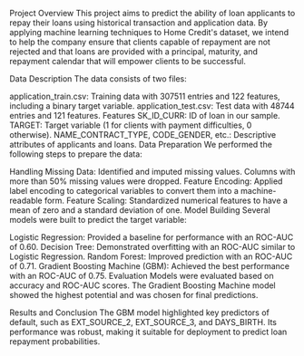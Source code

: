 Project Overview
This project aims to predict the ability of loan applicants to repay their loans using historical transaction and application data. By applying machine learning techniques to Home Credit's dataset, we intend to help the company ensure that clients capable of repayment are not rejected and that loans are provided with a principal, maturity, and repayment calendar that will empower clients to be successful.

Data Description
The data consists of two files:

application_train.csv: Training data with 307511 entries and 122 features, including a binary target variable.
application_test.csv: Test data with 48744 entries and 121 features.
Features
SK_ID_CURR: ID of loan in our sample.
TARGET: Target variable (1 for clients with payment difficulties, 0 otherwise).
NAME_CONTRACT_TYPE, CODE_GENDER, etc.: Descriptive attributes of applicants and loans.
Data Preparation
We performed the following steps to prepare the data:

Handling Missing Data: Identified and imputed missing values. Columns with more than 50% missing values were dropped.
Feature Encoding: Applied label encoding to categorical variables to convert them into a machine-readable form.
Feature Scaling: Standardized numerical features to have a mean of zero and a standard deviation of one.
Model Building
Several models were built to predict the target variable:

Logistic Regression: Provided a baseline for performance with an ROC-AUC of 0.60.
Decision Tree: Demonstrated overfitting with an ROC-AUC similar to Logistic Regression.
Random Forest: Improved prediction with an ROC-AUC of 0.71.
Gradient Boosting Machine (GBM): Achieved the best performance with an ROC-AUC of 0.75.
Evaluation
Models were evaluated based on accuracy and ROC-AUC scores. The Gradient Boosting Machine model showed the highest potential and was chosen for final predictions.

Results and Conclusion
The GBM model highlighted key predictors of default, such as EXT_SOURCE_2, EXT_SOURCE_3, and DAYS_BIRTH. Its performance was robust, making it suitable for deployment to predict loan repayment probabilities.
